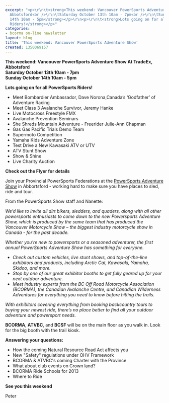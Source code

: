 ```yaml
---
excerpt: "<p>\r\n\t<strong>This weekend: Vancouver PowerSports Adventure Show At TradeEx,
  Abbotsford<br />\r\n\tSaturday October 13th 10am - 7pm<br />\r\n\tSunday October
  14th 10am - 5pm</strong></p>\r\n<p>\r\n\t<strong>Lots going on for all PowerSports
  Riders!</strong></p>"
categories:
- bcorma on-line newsletter
layout: blog
title: 'This weekend: Vancouver PowerSports Adventure Show'
created: 1350069157
---
```

<p>
	<strong>This weekend: Vancouver PowerSports Adventure Show At TradeEx, Abbotsford<br />
	Saturday October 13th 10am - 7pm<br />
	Sunday October 14th 10am - 5pm</strong></p>
<p>
	<strong>Lots going on for all PowerSports Riders!</strong></p>
<ul>
	<li>
		Meet Bombardier Ambassador, Dave Norona,Canada&rsquo;s &lsquo;Godfather&rsquo; of Adventure Racing</li>
	<li>
		Meet Class 3 Avalanche Survivor, Jeremy Hanke</li>
	<li>
		Live Motocross Freestyle FMX</li>
	<li>
		Avalanche Prevention Seminars</li>
	<li>
		She Shreds Mountain Adventure - Freerider Julie-Ann Chapman</li>
	<li>
		Gas Gas Pacific Trials Demo Team</li>
	<li>
		Supermoto Competition</li>
	<li>
		Yamaha Kids Adventure Zone</li>
	<li>
		Test Drive a New Kawasaki ATV or UTV</li>
	<li>
		ATV Stunt Show</li>
	<li>
		Show &amp; Shine</li>
	<li>
		Live Charity Auction</li>
</ul>
<p>
	<strong>Check out the Flyer for details</strong></p>
<p>
	Join your Provincial PowerSports Federations at the <a href="http://www.powersportsadventureshow.com/index.php">PowerSports Adventure Show</a> in <span data-scayt_word="Abbortsford" data-scaytid="1">Abbortsford</span> - working hard to make sure you have places to sled, ride and tour.</p>
<p>
	From the <span data-scayt_word="PowerSports" data-scaytid="2">PowerSports</span> Show staff and Nanette:</p>
<p>
	<em>We&rsquo;d like to invite all dirt bikers, sledders, and <span data-scayt_word="quaders" data-scaytid="3">quaders</span>, along with all other <span data-scayt_word="powersports" data-scaytid="4">powersports</span> enthusiasts to come down to the new Powersports Adventure Show,&nbsp;which is produced by the same team that has produced the Vancouver Motorcycle Show &ndash; the biggest&nbsp;industry motorcycle show in Canada - for the past decade.</em></p>
<div>
	<em>Whether you&rsquo;re new to powersports or a seasoned adventurer, the first annual PowerSports Adventure Show has something for everyone. </em></div>
<ul>
	<li>
		<em>Check out custom vehicles, live stunt shows, and top-of-the-line exhibitors and products, including Arctic Cat, Kawasaki, Yamaha, Skidoo, and more. </em></li>
	<li>
		<em>Stop by one of our great exhibitor booths to get fully geared up for your next outdoor adventure.&nbsp; </em></li>
	<li>
		<em>Meet industry experts from the BC Off Road Motorcycle Association (BCORMA), the Canadian Avalanche Centre, and Canadian Wilderness Adventures for everything you need to know before hitting the trails. </em></li>
</ul>
<p>
	<em>With exhibitors covering everything from booking backcountry tours to buying your newest ride, there&rsquo;s no place better to find all your outdoor adventure and powersport needs.</em></p>
<p>
	<strong><span data-scayt_word="BCORMA" data-scaytid="7">BCORMA</span></strong>, <strong><span data-scayt_word="ATVBC" data-scaytid="8">ATVBC</span></strong>, and <strong><span data-scayt_word="BCSF" data-scaytid="9">BCSF</span></strong> will be on the main floor as you walk in. Look for the big booth with the trail kiosk.</p>
<p>
	<strong>Answering your questions:</strong></p>
<ul style="position: relative; z-index: 0; ">
	<li>
		How the coming Natural Resource Road Act affects you</li>
	<li>
		New &quot;Safety&quot; regulations under <span data-scayt_word="OHV" data-scaytid="12">OHV</span> Framework</li>
	<li>
		<span data-scayt_word="BCORMA" data-scaytid="10">BCORMA</span> &amp; <span data-scayt_word="ATVBC's" data-scaytid="15">ATVBC&#39;s</span>&nbsp;coming Charter with the Province</li>
	<li>
		What about club events on Crown land?</li>
	<li>
		<span data-scayt_word="BCORMA" data-scaytid="11">BCORMA</span> Ride Schools for 2013</li>
	<li>
		Where to Ride</li>
</ul>
<p>
	<strong>See you this weekend</strong></p>
<p>
	Peter</p>
